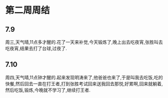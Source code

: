# 第二周周结

## 7.9
  周三,天气晴,11点多才醒的.花了一天来补觉,今天锻炼了,晚上出去吃夜宵,张胜叫去吃夜宵,结果去打了台球,过夜了.
## 7.10
  周四,天气晴,11点钟才醒的.起来发现明涛来了,他爸爸也来了,于是叫我去吃饭,吃的快餐,然后回去一直在打王者,打到张胜考试回来送我回去那悦,好累啊,回来就躺着,然后吃饭,锻炼,今晚就不学习了,继续打王者.